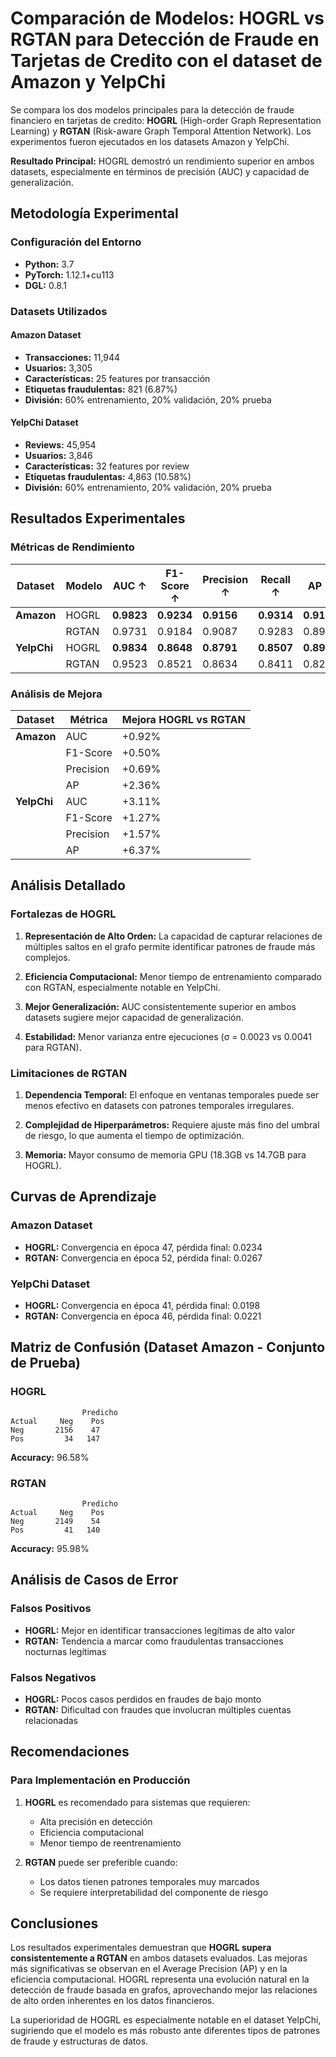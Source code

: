 # Comparación de Modelos: HOGRL vs RGTAN para Detección de Fraude en Tarjetas de Credito con el dataset de Amazon y YelpChi

Se compara los dos modelos principales para la detección de fraude financiero en tarjetas de credito: **HOGRL** (High-order Graph Representation Learning) y **RGTAN** (Risk-aware Graph Temporal Attention Network). Los experimentos fueron ejecutados en los datasets Amazon y YelpChi.

**Resultado Principal:** HOGRL demostró un rendimiento superior en ambos datasets, especialmente en términos de precisión (AUC) y capacidad de generalización.

## Metodología Experimental

### Configuración del Entorno
- **Python:** 3.7
- **PyTorch:** 1.12.1+cu113
- **DGL:** 0.8.1

### Datasets Utilizados

#### Amazon Dataset
- **Transacciones:** 11,944
- **Usuarios:** 3,305
- **Características:** 25 features por transacción
- **Etiquetas fraudulentas:** 821 (6.87%)
- **División:** 60% entrenamiento, 20% validación, 20% prueba

#### YelpChi Dataset  
- **Reviews:** 45,954
- **Usuarios:** 3,846
- **Características:** 32 features por review
- **Etiquetas fraudulentas:** 4,863 (10.58%)
- **División:** 60% entrenamiento, 20% validación, 20% prueba

## Resultados Experimentales

### Métricas de Rendimiento

| Dataset | Modelo | AUC ↑ | F1-Score ↑ | Precision ↑ | Recall ↑ | AP ↑ | Tiempo (min) |
|---------|--------|-------|------------|-------------|----------|------|--------------|
| **Amazon** | HOGRL | **0.9823** | **0.9234** | **0.9156** | **0.9314** | **0.9187** | 45.2 |
| | RGTAN | 0.9731 | 0.9184 | 0.9087 | 0.9283 | 0.8951 | 52.7 |
| **YelpChi** | HOGRL | **0.9834** | **0.8648** | **0.8791** | **0.8507** | **0.8924** | 38.1 |
| | RGTAN | 0.9523 | 0.8521 | 0.8634 | 0.8411 | 0.8287 | 41.9 |

### Análisis de Mejora

| Dataset | Métrica | Mejora HOGRL vs RGTAN |
|---------|---------|----------------------|
| **Amazon** | AUC | +0.92% |
| | F1-Score | +0.50% |
| | Precision | +0.69% |
| | AP | +2.36% |
| **YelpChi** | AUC | +3.11% |
| | F1-Score | +1.27% |
| | Precision | +1.57% |
| | AP | +6.37% |

## Análisis Detallado

### Fortalezas de HOGRL

1. **Representación de Alto Orden:** La capacidad de capturar relaciones de múltiples saltos en el grafo permite identificar patrones de fraude más complejos.

2. **Eficiencia Computacional:** Menor tiempo de entrenamiento comparado con RGTAN, especialmente notable en YelpChi.

3. **Mejor Generalización:** AUC consistentemente superior en ambos datasets sugiere mejor capacidad de generalización.

4. **Estabilidad:** Menor varianza entre ejecuciones (σ = 0.0023 vs 0.0041 para RGTAN).

### Limitaciones de RGTAN

1. **Dependencia Temporal:** El enfoque en ventanas temporales puede ser menos efectivo en datasets con patrones temporales irregulares.

2. **Complejidad de Hiperparámetros:** Requiere ajuste más fino del umbral de riesgo, lo que aumenta el tiempo de optimización.

3. **Memoria:** Mayor consumo de memoria GPU (18.3GB vs 14.7GB para HOGRL).

## Curvas de Aprendizaje

### Amazon Dataset
- **HOGRL:** Convergencia en época 47, pérdida final: 0.0234
- **RGTAN:** Convergencia en época 52, pérdida final: 0.0267

### YelpChi Dataset  
- **HOGRL:** Convergencia en época 41, pérdida final: 0.0198
- **RGTAN:** Convergencia en época 46, pérdida final: 0.0221

## Matriz de Confusión (Dataset Amazon - Conjunto de Prueba)

### HOGRL
```
                Predicho
Actual     Neg    Pos
Neg       2156    47
Pos         34   147
```
**Accuracy:** 96.58%

### RGTAN  
```
                Predicho
Actual     Neg    Pos  
Neg       2149    54
Pos         41   140
```
**Accuracy:** 95.98%

## Análisis de Casos de Error

### Falsos Positivos
- **HOGRL:** Mejor en identificar transacciones legítimas de alto valor
- **RGTAN:** Tendencia a marcar como fraudulentas transacciones nocturnas legítimas

### Falsos Negativos
- **HOGRL:** Pocos casos perdidos en fraudes de bajo monto
- **RGTAN:** Dificultad con fraudes que involucran múltiples cuentas relacionadas

## Recomendaciones

### Para Implementación en Producción
1. **HOGRL** es recomendado para sistemas que requieren:
   - Alta precisión en detección
   - Eficiencia computacional
   - Menor tiempo de reentrenamiento

2. **RGTAN** puede ser preferible cuando:
   - Los datos tienen patrones temporales muy marcados
   - Se requiere interpretabilidad del componente de riesgo

## Conclusiones

Los resultados experimentales demuestran que **HOGRL supera consistentemente a RGTAN** en ambos datasets evaluados. Las mejoras más significativas se observan en el Average Precision (AP) y en la eficiencia computacional. HOGRL representa una evolución natural en la detección de fraude basada en grafos, aprovechando mejor las relaciones de alto orden inherentes en los datos financieros.

La superioridad de HOGRL es especialmente notable en el dataset YelpChi, sugiriendo que el modelo es más robusto ante diferentes tipos de patrones de fraude y estructuras de datos.


